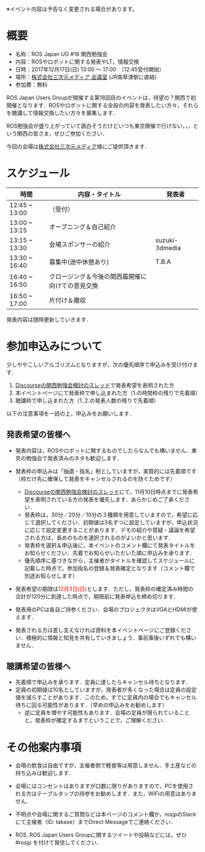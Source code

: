 ※イベント内容は予告なく変更される場合があります。

# 概要

- 名称：ROS Japan UG #18 関西勉強会
- 内容：ROSやロボットに関する発表やLT，情報交換
- 日時：2017年12月17日(日) 13:00 〜 17:00　（12:45受付開始）
- 場所：[株式会社三次元メディア 会議室](http://www.3dmedia.co.jp/map.html) (JR南草津駅に直結)
- 参加費：無料

ROS Japan Users Groupが開催する第18回目のイベントは，待望の？関西で初開催となります．ROSやロボットに関する全般の内容を発表したい方々，それらを聴講して情報交換したい方々を募集します．

ROS勉強会が盛り上がっていて面白そうだけどいつも東京開催で行けない，，，という関西の皆さま，ぜひご参加ください．

今回の会場は[株式会社三次元メディア](http://www.3dmedia.co.jp/)様にご提供頂きます．

# スケジュール

| 時間 | 内容・タイトル | 発表者 |
|------|------|------|
| 12:45 ~ 13:00 | （受付） | |
| 13:00 ~ 13:15 | オープニング＆自己紹介 | |
| 13:15 ~ 13:30 | 会場スポンサーの紹介 | suzuki-3dmedia |
| 13:30 ~ 16:40 | 募集中(途中休憩あり) | T.B.A |
| 16:40 ~ 16:50 | クロージング＆今後の関西篇開催に向けての意見交換 | |
| 16:50 ~ 17:00 | 片付け＆撤収 | |

発表内容は随時更新していきます．

# 参加申込みについて

少しややこしいアルゴリズムとなりますが，次の優先順序で申込みを受け付けます．

1. [Discourseの関西勉強会検討のスレッド](https://discourse.ros.org/t/ros/3003)で発表希望を表明された方
2. 本イベントページにて発表枠で申し込まれた方（1.の時間枠の残りで先着順）
3. 聴講枠で申し込まれた方（1.,2.の発表人数の残りで先着順）

以下の注意事項を一読の上，申込みをお願いします．

## 発表希望の皆様へ

- 発表内容は，ROSやロボットに関するものでしたらなんでも構いません．東京の勉強会で発表済みのネタも歓迎します．

- 発表枠の申込みは「抽選・指名」制としていますが，実質的には先着順です（枠だけ先に確保して発表をキャンセルされるのを防ぐためです）
    - [Discourseの関西勉強会検討のスレッド](https://discourse.ros.org/t/ros/3003)にて，11月10日時点までに発表希望を表明されている方の発表を優先します．あらかじめご了承ください．
    - 発表枠は，30分／20分／10分の３種類を用意していますので，希望に応じて選択してください．初期値は3名ずつに設定していますが，申込状況に応じて設定変更することがあります．デモの紹介や質疑・議論を希望される方は，長めのものを選択されるのがよいかと思います．
    - 発表枠を選択＆申込後に，本イベントのコメント欄にて発表タイトルをお知らせください．先着でお知らせいただいた順に申込みを承ります．
    - 優先順序に基づきながら，主催者がタイトルを確認してスケジュールに記載した時点で，参加指名の登録＆発表確定となります（コメント欄で別途お知らせします）
- 発表希望の期限は<font color="red">12月3日(日)</font>とします．ただし，発表枠の確定済み時間の合計が120分に到達した時点で，期限前に発表申込を締め切ります．

- 発表用のPCは各自ご持参ください．会場のプロジェクタはVGAとHDMIが使えます．
- 発表される方は差し支えなければ資料を本イベントページにご登録ください．積極的に情報と知見を共有していきましょう．事前事後いずれでも構いません．

## 聴講希望の皆様へ

- 先着順で申込みを承ります．定員に達したらキャンセル待ちとなります．
- 定員の初期値は10名としていますが，発表者が多くなった場合は定員の設定値を減らすことがあります．このため，すでに定員内の場合でもキャンセル待ちに回る可能性があります．（早めの申込みをお勧めします）
    - 逆に定員を増やす可能性もあります．会場の定員が限られていることと，発表枠が確定するまでということで，ご理解ください．

# その他案内事項

- 会場の飲食は自由ですが，主催者側で軽食等は用意しません．手土産などの持ち込みは歓迎します．
- 会場にはコンセントはありますが口数に限りがありますので，PCを使用される方はテーブルタップの持参をお勧めします．また，WiFiの用意はありません．

- 不明点や会場に関するご質問などは本ページのコメント欄か，rosjpのSlackにて主催者（ID: takase）までDirect Messageでご連絡ください．
- ROS, ROS Japan Users Groupに関するツイートや投稿などには，ぜひ #rosjp を付けて発信してください．
